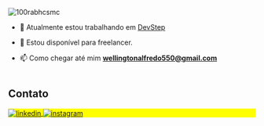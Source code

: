  
<p align="left"> <img src="https://komarev.com/ghpvc/?username=welldecode&label=Profile%20views&color=0e75b6&style=flat" alt="100rabhcsmc" /> </p>
 
- 🔭 Atualmente estou trabalhando em <a href="https://devstep.com.br" target="blank">DevStep</a>
 
- 🤝 Estou disponível para freelancer.   

- 📫 Como chegar até mim **wellingtonalfredo550@gmail.com** 
<br/><br/> 
## Contato

 <p align="left" style="background:yellow"> 
<a href="https://linkedin.com/in/wellington-alfredo" target="_blank">
  <img align="center" src="https://img.shields.io/badge/-wellington_alfredo-05122A?style=flat&logo=linkedin" alt="linkedin"/>
</a>
<a href="https://instagram.com/wellington.henriquee" target="_blank">
 <img align="center" src="https://img.shields.io/badge/-wellington.henriqueee-05122A?style=flat&logo=instagram" alt="instagram"/>
</a> 
</p 
